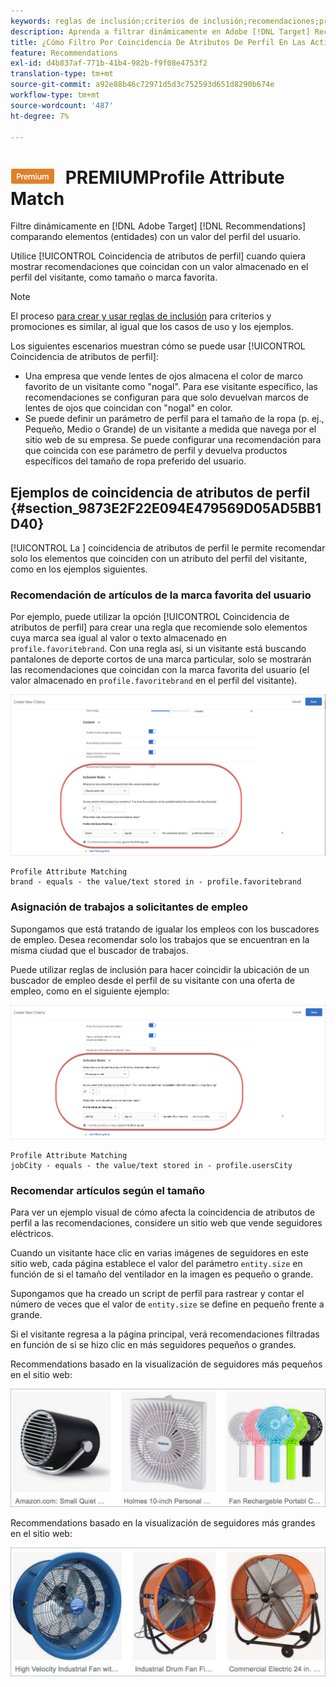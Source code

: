 ```yaml
---
keywords: reglas de inclusión;criterios de inclusión;recomendaciones;promoción;promociones;filtrado dinámico;dinámico;coincidencia de atributos de perfil
description: Aprenda a filtrar dinámicamente en Adobe [!DNL Target] Recommendations comparando elementos (entidades) con un valor del perfil del usuario.
title: ¿Cómo Filtro Por Coincidencia De Atributos De Perfil En Las Actividades De Recommendations?
feature: Recommendations
exl-id: d4b837af-771b-41b4-982b-f9f08e4753f2
translation-type: tm+mt
source-git-commit: a92e88b46c72971d5d3c752593d651d8290b674e
workflow-type: tm+mt
source-wordcount: '487'
ht-degree: 7%

---
```


# ![](/help/assets/premium.png) PREMIUMProfile Attribute Match

Filtre dinámicamente en [!DNL Adobe Target] [!DNL Recommendations] comparando elementos (entidades) con un valor del perfil del usuario.

Utilice [!UICONTROL Coincidencia de atributos de perfil] cuando quiera mostrar recomendaciones que coincidan con un valor almacenado en el perfil del visitante, como tamaño o marca favorita.

>[!NOTE]
>
>El proceso [para crear y usar reglas de inclusión](/help/c-recommendations/c-algorithms/use-dynamic-and-static-inclusion-rules.md) para criterios y promociones es similar, al igual que los casos de uso y los ejemplos.

Los siguientes escenarios muestran cómo se puede usar [!UICONTROL Coincidencia de atributos de perfil]:

* Una empresa que vende lentes de ojos almacena el color de marco favorito de un visitante como &quot;nogal&quot;. Para ese visitante específico, las recomendaciones se configuran para que solo devuelvan marcos de lentes de ojos que coincidan con &quot;nogal&quot; en color.
* Se puede definir un parámetro de perfil para el tamaño de la ropa (p. ej., Pequeño, Medio o Grande) de un visitante a medida que navega por el sitio web de su empresa. Se puede configurar una recomendación para que coincida con ese parámetro de perfil y devuelva productos específicos del tamaño de ropa preferido del usuario.

## Ejemplos de coincidencia de atributos de perfil {#section_9873E2F22E094E479569D05AD5BB1D40}

[!UICONTROL La ] coincidencia de atributos de perfil le permite recomendar solo los elementos que coinciden con un atributo del perfil del visitante, como en los ejemplos siguientes.

### Recomendación de artículos de la marca favorita del usuario

Por ejemplo, puede utilizar la opción [!UICONTROL Coincidencia de atributos de perfil] para crear una regla que recomiende solo elementos cuya marca sea igual al valor o texto almacenado en `profile.favoritebrand`. Con una regla así, si un visitante está buscando pantalones de deporte cortos de una marca particular, solo se mostrarán las recomendaciones que coincidan con la marca favorita del usuario (el valor almacenado en `profile.favoritebrand` en el perfil del visitante).

![Marca favorita](/help/c-recommendations/c-algorithms/assets/favorite-brand.png)

```
Profile Attribute Matching
brand - equals - the value/text stored in - profile.favoritebrand
```

### Asignación de trabajos a solicitantes de empleo

Supongamos que está tratando de igualar los empleos con los buscadores de empleo. Desea recomendar solo los trabajos que se encuentran en la misma ciudad que el buscador de trabajos.

Puede utilizar reglas de inclusión para hacer coincidir la ubicación de un buscador de empleo desde el perfil de su visitante con una oferta de empleo, como en el siguiente ejemplo:

![Ciudad del usuario](/help/c-recommendations/c-algorithms/assets/city.png)

```
Profile Attribute Matching
jobCity - equals - the value/text stored in - profile.usersCity
```

### Recomendar artículos según el tamaño

Para ver un ejemplo visual de cómo afecta la coincidencia de atributos de perfil a las recomendaciones, considere un sitio web que vende seguidores eléctricos.

Cuando un visitante hace clic en varias imágenes de seguidores en este sitio web, cada página establece el valor del parámetro `entity.size` en función de si el tamaño del ventilador en la imagen es pequeño o grande.

Supongamos que ha creado un script de perfil para rastrear y contar el número de veces que el valor de `entity.size` se define en pequeño frente a grande.

Si el visitante regresa a la página principal, verá recomendaciones filtradas en función de si se hizo clic en más seguidores pequeños o grandes.

Recommendations basado en la visualización de seguidores más pequeños en el sitio web:

![recomendaciones de seguidores pequeños](/help/c-recommendations/c-algorithms/assets/small-fans.png)

Recommendations basado en la visualización de seguidores más grandes en el sitio web:

![recomendaciones de fans grandes](/help/c-recommendations/c-algorithms/assets/large-fans.png)
